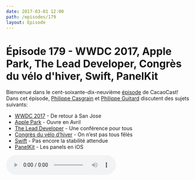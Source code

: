 ```yaml
---
date: 2017-03-01 12:00
path: /episodes/179
layout: Episode
---
```

# Épisode 179 - WWDC 2017, Apple Park, The Lead Developer, Congrès du vélo d'hiver, Swift, PanelKit
<p>Bienvenue dans le cent-soixante-dix-neuvième <a href="https://archive.org/download/cacaocast/cacaocast_179.mp3" title="CacaoCast Episode 179">épisode</a> de CacaoCast! Dans cet épisode, <a href="http://www.twitter.com/philippec" title="Philippe Casgrain sur Twitter">Philippe Casgrain</a> et <a href="http://www.twitter.com/philippeguitard" title="Philippe Guitard sur Twitter">Philippe Guitard</a> discutent des sujets suivants:</p>
<ul><li><a href="https://developer.apple.com/wwdc/" title="WWDC 2017">WWDC 2017</a> - De retour à San Jose</li>
<li><a href="http://www.apple.com/newsroom/2017/02/apple-park-opens-to-employees-in-april.html" title="Apple Park">Apple Park</a> - Ouvre en Avril</li>
<li><a href="http://theleaddeveloper-ny.com" title="The Lead Developer">The Lead Developer</a> - Une conférence pour tous</li>
<li><a href="http://wintercyclingcongressmtl.org" title="Congrès du vélo d’hiver">Congrès du vélo d’hiver</a> - On n’est pas tous fêlés</li>
<li><a href="https://lists.swift.org/pipermail/swift-evolution/Week-of-Mon-20170213/032116.html" title="Swift">Swift</a> - Pas encore la stabilité attendue</li>
<li><a href="https://github.com/louisdh/panelkit" title="PanelKit">PanelKit</a> - Les panels en iOS</li>
</ul>
<p><audio controls><source src="https://archive.org/download/cacaocast/cacaocast_179.mp3" type="audio/mpeg"><source src="https://archive.org/download/cacaocast/cacaocast_179.mp3" type="audio/mp4">Votre navigateur ne supporte pas l'élément audio / Your browser does not support the audio element.</audio></p>
